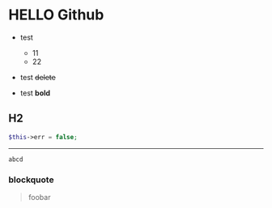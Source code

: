 # HELLO Github
* test
 
    * 11
    * 22
 
* test ~~delete~~
* test **bold**

## H2

~~~php
$this->err = false;
~~~

-----------------------
    abcd
    
### blockquote
 > foobar
